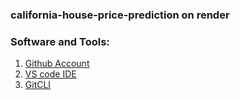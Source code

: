 ### california-house-price-prediction on render

### Software and Tools:
1. [Github Account](https://github.com)
2. [VS code IDE](https://code.visualstudio.com)
3. [GitCLI](https://git-scm.com/docs/gitcli)

